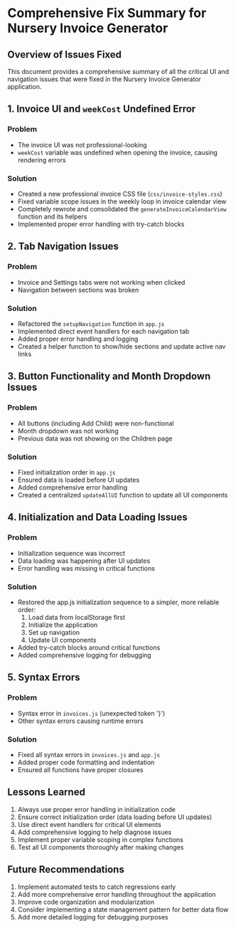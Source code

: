 # Comprehensive Fix Summary for Nursery Invoice Generator

## Overview of Issues Fixed
This document provides a comprehensive summary of all the critical UI and navigation issues that were fixed in the Nursery Invoice Generator application.

## 1. Invoice UI and `weekCost` Undefined Error
### Problem
- The invoice UI was not professional-looking
- `weekCost` variable was undefined when opening the invoice, causing rendering errors

### Solution
- Created a new professional invoice CSS file (`css/invoice-styles.css`)
- Fixed variable scope issues in the weekly loop in invoice calendar view
- Completely rewrote and consolidated the `generateInvoiceCalendarView` function and its helpers
- Implemented proper error handling with try-catch blocks

## 2. Tab Navigation Issues
### Problem
- Invoice and Settings tabs were not working when clicked
- Navigation between sections was broken

### Solution
- Refactored the `setupNavigation` function in `app.js`
- Implemented direct event handlers for each navigation tab
- Added proper error handling and logging
- Created a helper function to show/hide sections and update active nav links

## 3. Button Functionality and Month Dropdown Issues
### Problem
- All buttons (including Add Child) were non-functional
- Month dropdown was not working
- Previous data was not showing on the Children page

### Solution
- Fixed initialization order in `app.js`
- Ensured data is loaded before UI updates
- Added comprehensive error handling
- Created a centralized `updateAllUI` function to update all UI components

## 4. Initialization and Data Loading Issues
### Problem
- Initialization sequence was incorrect
- Data loading was happening after UI updates
- Error handling was missing in critical functions

### Solution
- Restored the app.js initialization sequence to a simpler, more reliable order:
  1. Load data from localStorage first
  2. Initialize the application
  3. Set up navigation
  4. Update UI components
- Added try-catch blocks around critical functions
- Added comprehensive logging for debugging

## 5. Syntax Errors
### Problem
- Syntax error in `invoices.js` (unexpected token '}')
- Other syntax errors causing runtime errors

### Solution
- Fixed all syntax errors in `invoices.js` and `app.js`
- Added proper code formatting and indentation
- Ensured all functions have proper closures

## Lessons Learned
1. Always use proper error handling in initialization code
2. Ensure correct initialization order (data loading before UI updates)
3. Use direct event handlers for critical UI elements
4. Add comprehensive logging to help diagnose issues
5. Implement proper variable scoping in complex functions
6. Test all UI components thoroughly after making changes

## Future Recommendations
1. Implement automated tests to catch regressions early
2. Add more comprehensive error handling throughout the application
3. Improve code organization and modularization
4. Consider implementing a state management pattern for better data flow
5. Add more detailed logging for debugging purposes
